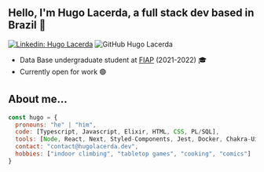 <h2>Hello, I'm Hugo Lacerda,  a full stack dev based in Brazil 👋</h2>

[![Linkedin: Hugo Lacerda](https://img.shields.io/badge/-hugolacerda-blue?style=flat-square&logo=Linkedin&logoColor=white&link=https://www.linkedin.com/in/hugo-lacerda-rocha/)](https://www.linkedin.com/in/hugo-lacerda-rocha/) ![GitHub Hugo Lacerda](https://img.shields.io/github/followers/hugolacerdar?style=social&label=Follow)
- Data Base undergraduate student at <a href="https://www.fiap.com.br">FIAP</a> (2021-2022) 🎓
- Currently open for work 🟢 

## About me...
```javascript
const hugo = {
  pronouns: "he" | "him",
  code: [Typescript, Javascript, Elixir, HTML, CSS, PL/SQL],
  tools: [Node, React, Next, Styled-Components, Jest, Docker, Chakra-Ui, Phoenix],
  contact: "contact@hugolacerda.dev",
  hobbies: ["indoor climbing", "tabletop games", "cooking", "comics"]
}
```
